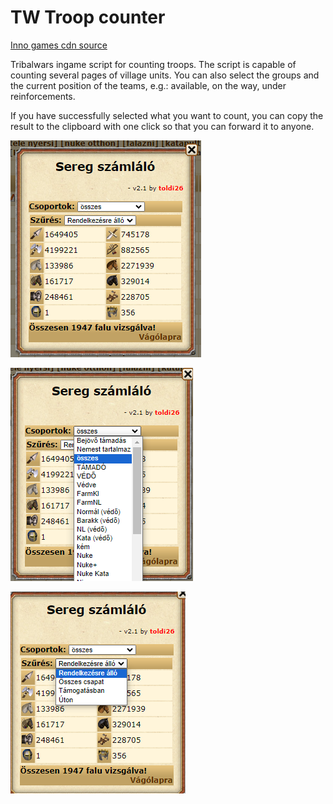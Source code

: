 # TW Troop counter
[Inno games cdn source](https://media.innogamescdn.com/com_DS_HU/scripts/sereg_szamlalo.js)

Tribalwars ingame script for counting troops. The script is capable of counting several pages of village units. You can also select the groups and the current position of the teams, e.g.: available, on the way, under reinforcements.

If you have successfully selected what you want to count, you can copy the result to the clipboard with one click so that you can forward it to anyone.

![Overall window](https://raw.githubusercontent.com/KincsesBence/TW-Troop-counter/main/screenshots/sc1.png)

![Group selection](https://raw.githubusercontent.com/KincsesBence/TW-Troop-counter/main/screenshots/sc3.png)

![current positions selection](https://raw.githubusercontent.com/KincsesBence/TW-Troop-counter/main/screenshots/sc2.png)
